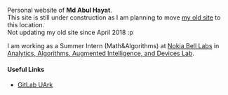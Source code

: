 Personal website of <b>Md Abul Hayat</b>. <br/>
This site is still under construction as I am planning to move <a href= "https://sites.google.com/site/abulhayatshiblu/">my old site</a> to this location. <br/> 
Not updating my old site since April 2018 :p

I am working as a Summer Intern (Math&Algorithms) at <a href= "https://www.bell-labs.com">Nokia Bell Labs</a> in <a href="https://www.bell-labs.com/analytics-algorithms-and-augmented-intelligence/">Analytics, Algorithms, Augmented Intelligence, and Devices Lab</a>. 


#### Useful Links
- [GitLab UArk](http://git.uark.edu/)
